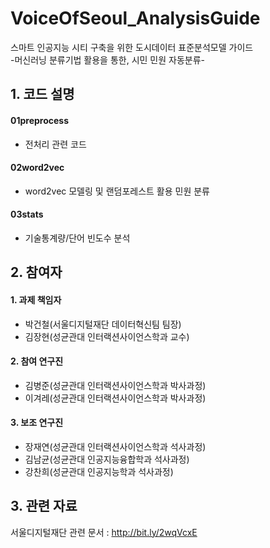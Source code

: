 # VoiceOfSeoul_AnalysisGuide
스마트 인공지능 시티 구축을 위한 도시데이터 표준분석모델 가이드\
-머신러닝 분류기법 활용을 통한, 시민 민원 자동분류-


## 1. 코드 설명
#### 01preprocess
 - 전처리 관련 코드
#### 02word2vec
- word2vec 모델링 및 랜덤포레스트 활용 민원 분류
#### 03stats
- 기술통계량/단어 빈도수 분석



## 2. 참여자
#### 1. 과제 책임자
- 박건철(서울디지털재단 데이터혁신팀 팀장)
- 김장현(성균관대 인터랙션사이언스학과 교수)
#### 2. 참여 연구진
- 김병준(성균관대 인터랙션사이언스학과 박사과정)
- 이겨레(성균관대 인터랙션사이언스학과 박사과정) 
#### 3. 보조 연구진
- 장재연(성균관대 인터랙션사이언스학과 석사과정)
- 김남균(성균관대 인공지능융합학과 석사과정)
- 강찬희(성균관대 인공지능학과 석사과정)


## 3. 관련 자료
서울디지털재단 관련 문서 :  http://bit.ly/2wqVcxE
